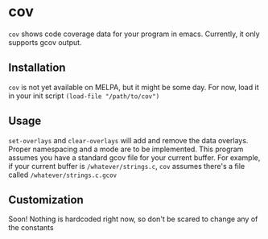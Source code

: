 # cov
`cov` shows code coverage data for your program in emacs. Currently, it only supports gcov output.
## Installation
`cov` is not yet available on MELPA, but it might be some day.
For now, load it in your init script
`(load-file "/path/to/cov")`
## Usage
`set-overlays` and `clear-overlays` will add and remove the data overlays. Proper namespacing and a mode are to be implemented.
This program assumes you have a standard gcov file for your current buffer. For example, if your current buffer is `/whatever/strings.c`, `cov` assumes there's a file called `/whatever/strings.c.gcov`
## Customization
Soon! Nothing is hardcoded right now, so don't be scared to change any of the constants
